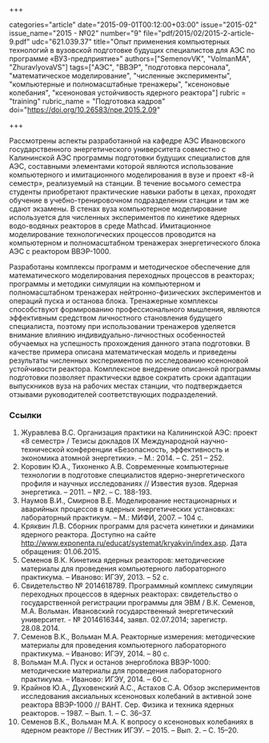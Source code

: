 +++

categories="article"
date="2015-09-01T00:12:00+03:00"
issue="2015-02"
issue_name="2015 - №02"
number="9"
file="pdf/2015/02/2015-2-article-9.pdf"
udc="621.039.37"
title="Опыт применения компьютерных технологий в вузовской подготовке будущих специалистов для АЭС по программе «ВУЗ-предприятие»"
authors=["SemenovVK", "VolmanMA", "ZhuravlyovaVS"]
tags=["АЭС", "ВВЭР", "подготовка персонала", "математическое моделирование", "численные эксперименты", "компьютерные и полномасштабные тренажеры", "ксеноновые колебания", "ксеноновая устойчивость ядерного реактора"]
rubric = "training"
rubric_name = "Подготовка кадров"
doi="https://doi.org/10.26583/npe.2015.2.09"

+++

Рассмотрены аспекты разработанной на кафедре АЭС Ивановского государственного энергетического университета совместно с Калининской АЭС программы подготовки будущих специалистов для АЭС, составными элементами которой являются использование компьютерного и имитационного моделирования в вузе и проект «8-й семестр», реализуемый на станции. В течение восьмого семестра студенты приобретают практические навыки работы в цехах, проходят обучение в учебно-тренировочном подразделении станции и там же сдают экзамены. В стенах вуза компьютерное моделирование используется для численных экспериментов по кинетике ядерных водо-водяных реакторов в среде Mathcad. Имитационное моделирование технологических процессов проводится на компьютерном и полномасштабном тренажерах энергетического блока АЭС с реактором ВВЭР-1000.

Разработаны комплексы программ и методическое обеспечение для математического моделирования переходных процессов в реакторах; программы и методики симуляции на компьютерном и полномасштабном тренажерах нейтронно-физических экспериментов и операций пуска и останова блока. Тренажерные комплексы способствуют формированию профессионального мышления, являются эффективным средством личностного становления будущего специалиста, поэтому при использовании тренажеров уделяется внимание влиянию индивидуально-личностных особенностей обучаемых на успешность прохождения данного этапа подготовки. В качестве примера описана математическая модель и приведены результаты численных экспериментов по исследованию ксеноновой устойчивости реактора. Комплексное внедрение описанной программы подготовки позволяет практически вдвое сократить сроки адаптации выпускников вуза на рабочих местах станции, что подтверждается отзывами руководителей соответствующих подразделений.

### Ссылки

1. Журавлева В.С. Организация практики на Калининской АЭС: проект «8 семестр» / Тезисы докладов IX Международной научно-технической конференции «Безопасность, эффективность и экономика атомной энергетики». – М.: 2014. – С. 251 – 252.
2. Коровин Ю.А., Тихоненко А.В. Современные компьютерные технологии в подготовке специалистов ядерно-энергетического профиля и научных исследованиях // Известия вузов. Ядерная энергетика. – 2011. – №2. – С. 188-193.
3. Наумов В.И., Смирнов В.Е. Моделирование нестационарных и аварийных процессов в ядерных энергетических установках: лабораторный практикум. – М.: МИФИ, 2007. – 104 с.
4. Кряквин Л.В. Сборник программ для расчета кинетики и динамики ядерного реактора. Доступно на сайте http://www.exponenta.ru/educat/systemat/kryakvin/index.asp. Дата обращения: 01.06.2015.
5. Семенов В.К. Кинетика ядерных реакторов: методические материалы для проведения компьютерного лабораторного практикума. – Иваново: ИГЭУ, 2013. – 52 с.
6. Свидетельство № 2014618789. Программный комплекс симуляции переходных процессов в ядерных реакторах: свидетельство о государственной регистрации программы для ЭВМ / В.К. Семенов, М.А. Вольман. Ивановский государственный энергетический университет. - № 2014616344, заявл. 02.07.2014; зарегистр. 28.08.2014.
7. Семенов В.К., Вольман М.А. Реакторные измерения: методические материалы для проведения компьютерного лабораторного практикума. – Иваново: ИГЭУ, 2014. – 80 с.
8. Вольман М.А. Пуск и останов энергоблока ВВЭР-1000: методические материалы для проведения лабораторного практикума. – Иваново: ИГЭУ, 2014. – 60 с.
9. Крайнов Ю.А., Духовенский А.С., Астахов С.А. Обзор экспериментов исследования аксиальных ксеноновых колебаний в активной зоне реактора ВВЭР-1000 // ВАНТ. Сер. Физика и техника ядерных реакторов. – 1987. – Вып. 1. – С. 36–37.
10. Семенов В.К., Вольман М.А. К вопросу о ксеноновых колебаниях в ядерном реакторе // Вестник ИГЭУ. – 2015. – Вып. 2. – С. 15–20.